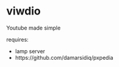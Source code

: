 # viwdio
Youtube made simple

requires: 
<ul>
<li>lamp server</li>
<li>https://github.com/damarsidiq/pxpedia</li>
</ul>
